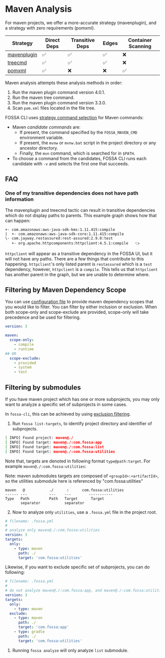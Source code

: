 # Maven Analysis

For maven projects, we offer a more-accurate strategy (mavenplugin), and a strategy with zero requirements (pomxml).

| Strategy                      | Direct Deps        | Transitive Deps    | Edges              | Container Scanning |
| ----------------------------- | ------------------ | ------------------ | ------------------ | ------------------ |
| [mavenplugin](mavenplugin.md) | :white_check_mark: | :white_check_mark: | :white_check_mark: | :x:                |
| [treecmd](treecmd.md)         | :white_check_mark: | :white_check_mark: | :white_check_mark: | :x:                |
| [pomxml](pomxml.md)           | :white_check_mark: | :x:                | :x:                | :white_check_mark: |

Maven analysis attempts these analysis methods in order:
1. Run the maven plugin command version 4.0.1.
2. Run the maven tree command.
3. Run the maven plugin command version 3.3.0.
4. Scan `pom.xml` files located in the file tree.

FOSSA CLI uses [strategy command selection](../../../../features/strategy-command-selection.md) for Maven commands:
- Maven _candidate commands_ are:
  - If present, the command specified by the `FOSSA_MAVEN_CMD` environment variable.
  - If present, the `mvnw` or `mvnw.bat` script in the project directory or any ancestor directory.
  - Finally, the `mvn` command, which is searched for in `$PATH`.
- To choose a command from the candidates, FOSSA CLI runs each candidate with `-v` and selects the first one that succeeds.

## FAQ

### One of my transitive dependencies does not have path information
The mavenplugin and treecmd tactic can result in transitive dependencies which do not display paths to parents. This example graph shows how that can happen:
```
+- com.amazonaws:aws-java-sdk-kms:1.11.415:compile
|  +- com.amazonaws:aws-java-sdk-core:1.11.415:compile
\- com.jayway.restassured:rest-assured:2.9.0:test
   +- org.apache.httpcomponents:httpclient:4.5.1:compile   👈
```
`httpclient` will appear as a transitive dependency in the FOSSA UI, but it will not have any paths. There are a few things that contribute to this happening. `httpclient`'s only listed parent is `restassured` which is a `test` dependency, however, `httpclient` is a `compile`. This tells us that `httpclient` has another parent in the graph, but we are unable to determine where.

## Filtering by Maven Dependency Scope 

You can use [configuration file](../../../files/fossa-yml.md) to provide maven dependency scopes that you would like to filter. You can filter by either inclusion or exclusion. When both scope-only and scope-exclude are provided, scope-only will take precedence and be used for filtering.

```yaml
version: 3

maven:
  scope-only:
    - compile
    - runtime
## OR
  scope-exclude:
    - provided
    - system
    - test
```

## Filtering by submodules

If you have maven project which has one or more subprojects, you may
only want to analyze a specific set of subprojects in some cases.


In `fossa-cli`, this can be achieved by using [exclusion filtering](./../../../files/fossa-yml.md).

1) Run `fossa list-targets`, to identify project directory and identifier of subprojects.
```bash
[ INFO] Found project: maven@./
[ INFO] Found target: maven@./:com.fossa:app
[ INFO] Found target: maven@./:com.fossa:list
[ INFO] Found target: maven@./:com.fossa:utilities
```

Note that, targets are denoted in following format `type@path:target`. For example `maven@./:com.fossa:utilities`:

Note: maven submodules targets are composed of `<groupId>:<artifactId>`, so the utilities submodule here is referenced by "com.fossa:utilities"
```
maven   @           ./      :      com.fossa:utilities
------ ---          ---    ---        -----------
Type   Path         Path   Target      Target
       separator           separator
```

2) Now to analyze only `utilities`, use a `.fossa.yml` file in the project root.

```yaml
# filename: .fossa.yml
#
# analyze only maven@./:com.fossa:utilities
version: 3
targets:
  only:
    - type: maven
      path: ./
      target: 'com.fossa:utilities'
```

Likewise, if you want to exclude specific set of subprojects, you can do following:

```yaml
# filename: .fossa.yml
#
# do not analyze maven@./:com.fossa:app, and maven@./:com.fossa:utilities
version: 3
targets:
  only:
    - type: maven
  exclude:
    - type: maven
      path: ./
      target: 'com.fossa:app'
    - type: gradle
      path: ./
      target: 'com.fossa:utilities'
```

1) Running `fossa analyze` will only analyze `list` submodule.

<!--

TODO: write docs, like Gradle's.

Docs outline:

- Concepts
  - Multi-module reactor builds
  - POMs and POM closures
  - settings.xml
- Discovery
  - Finding pom.xmls
- Tactics
  - dependency:tree
  - POM parsing
 -->
